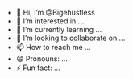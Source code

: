 - 👋 Hi, I’m @Bigehustless
- 👀 I’m interested in ...
- 🌱 I’m currently learning ...
- 💞️ I’m looking to collaborate on ...
- 📫 How to reach me ...
- 😄 Pronouns: ...
- ⚡ Fun fact: ...

<!---
Bigehustless/Bigehustless is a ✨ special ✨ repository because its `README.md` (this file) appears on your GitHub profile.
You can click the Preview link to take a look at your changes.
--->
